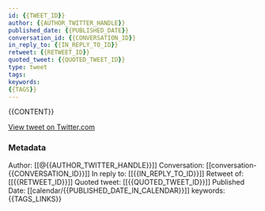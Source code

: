```yaml
---
id: {{TWEET_ID}}
author: {{AUTHOR_TWITTER_HANDLE}}
published_date: {{PUBLISHED_DATE}}
conversation_id: {{CONVERSATION_ID}}
in_reply_to: {{IN_REPLY_TO_ID}}
retweet: {{RETWEET_ID}}
quoted_tweet: {{QUOTED_TWEET_ID}}
type: tweet
tags:
keywords:
{{TAGS}}
---
```


{{CONTENT}}

[View tweet on Twitter.com]({{TWITTER_URL}})

### Metadata

Author: [[@{{AUTHOR_TWITTER_HANDLE}}]]
Conversation: [[conversation-{{CONVERSATION_ID}}]]
In reply to: [[{{IN_REPLY_TO_ID}}]]
Retweet of: [[{{RETWEET_ID}}]]
Quoted tweet: [[{{QUOTED_TWEET_ID}}]]
Published Date: [[calendar/{{PUBLISHED_DATE_IN_CALENDAR}}]]
keywords:
{{TAGS_LINKS}}